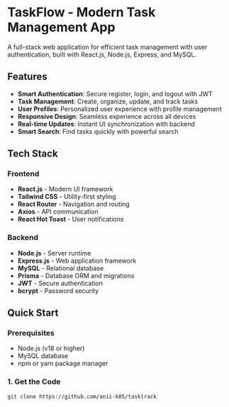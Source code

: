 # TaskFlow - Modern Task Management App

A full-stack web application for efficient task management with user authentication, built with React.js, Node.js, Express, and MySQL.


##  Features

- **Smart Authentication**: Secure register, login, and logout with JWT
- **Task Management**: Create, organize, update, and track tasks
- **User Profiles**: Personalized user experience with profile management
- **Responsive Design**: Seamless experience across all devices
- **Real-time Updates**: Instant UI synchronization with backend
- **Smart Search**: Find tasks quickly with powerful search

##  Tech Stack

### Frontend
- **React.js** - Modern UI framework
- **Tailwind CSS** - Utility-first styling
- **React Router** - Navigation and routing
- **Axios** - API communication
- **React Hot Toast** - User notifications

### Backend
- **Node.js** - Server runtime
- **Express.js** - Web application framework
- **MySQL** - Relational database
- **Prisma** - Database ORM and migrations
- **JWT** - Secure authentication
- **bcrypt** - Password security

##  Quick Start

### Prerequisites
- Node.js (v18 or higher)
- MySQL database
- npm or yarn package manager

### 1. Get the Code
```bash
git clone https://github.com/anii-k05/tasktrack

